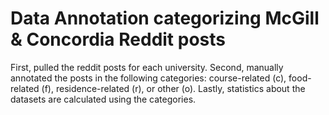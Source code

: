 # Data Annotation categorizing McGill & Concordia Reddit posts

First, pulled the reddit posts for each university. Second, manually annotated the posts in the following categories: course-related (c), food-related (f), residence-related (r), or other (o). Lastly, statistics about the datasets are calculated using the categories. 
